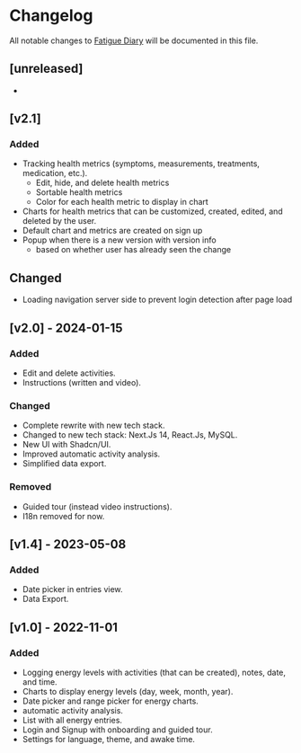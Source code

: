 # Changelog

All notable changes to [Fatigue Diary](https://fatiguediary.ch) will be documented in this file.

## [unreleased]

-

## [v2.1]

### Added

-   Tracking health metrics (symptoms, measurements, treatments, medication, etc.).
    -   Edit, hide, and delete health metrics
    -   Sortable health metrics
    -   Color for each health metric to display in chart
-   Charts for health metrics that can be customized, created, edited, and deleted by the user.
-   Default chart and metrics are created on sign up
-   Popup when there is a new version with version info
    -   based on whether user has already seen the change

## Changed

-   Loading navigation server side to prevent login detection after page load

## [v2.0] - 2024-01-15

### Added

-   Edit and delete activities.
-   Instructions (written and video).

### Changed

-   Complete rewrite with new tech stack.
-   Changed to new tech stack: Next.Js 14, React.Js, MySQL.
-   New UI with Shadcn/UI.
-   Improved automatic activity analysis.
-   Simplified data export.

### Removed

-   Guided tour (instead video instructions).
-   I18n removed for now.

## [v1.4] - 2023-05-08

### Added

-   Date picker in entries view.
-   Data Export.

## [v1.0] - 2022-11-01

### Added

-   Logging energy levels with activities (that can be created), notes, date, and time.
-   Charts to display energy levels (day, week, month, year).
-   Date picker and range picker for energy charts.
-   automatic activity analysis.
-   List with all energy entries.
-   Login and Signup with onboarding and guided tour.
-   Settings for language, theme, and awake time.
